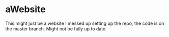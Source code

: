 # aWebsite
This might just be a website
I messed up setting up the repo, the code is on the master branch. Might not be fully up to date.
